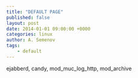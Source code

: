 ```yaml
---
title: "DEFAULT PAGE"
published: false
layout: post
date: 2014-01-01 09:00:00 +0000
categories: linux
author: A. Semenov
tags: 
    - default
---
```

<!--more-->
ejabberd, candy, mod_muc_log_http, mod_archive


